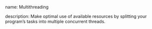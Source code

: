 name: Multithreading

description: Make optimal use of available resources by splitting your program’s tasks into multiple concurrent threads.
